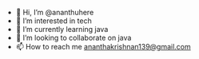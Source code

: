 - 👋 Hi, I’m @ananthuhere
- 👀 I’m interested in tech
- 🌱 I’m currently learning java
- 💞️ I’m looking to collaborate on java
- 📫 How to reach me ananthakrishnan139@gmail.com

<!---
ananthuhere/ananthuhere is a ✨ special ✨ repository because its `README.md` (this file) appears on your GitHub profile.
You can click the Preview link to take a look at your changes.
--->
